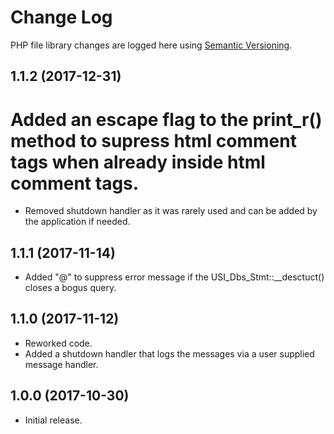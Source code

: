 # Change Log #

PHP file library changes are logged here using <a href="http://semver.org/">Semantic Versioning</a>.

## 1.1.2 (2017-12-31) ##
# Added an escape flag to the print_r() method to supress html comment tags when already inside html comment tags.
* Removed shutdown handler as it was rarely used and can be added by the application if needed.

## 1.1.1 (2017-11-14) ##
* Added "@" to suppress error message if the USI_Dbs_Stmt::__desctuct() closes a bogus query.

## 1.1.0 (2017-11-12) ##
* Reworked code.
* Added a shutdown handler that logs the messages via a user supplied message handler.

## 1.0.0 (2017-10-30) ##
* Initial release.

